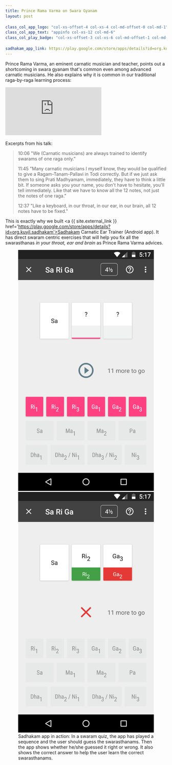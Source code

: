 ```yaml
---
title: Prince Rama Varma on Swara Gyanam
layout: post

class_col_app_logo: "col-xs-offset-4 col-xs-4 col-md-offset-0 col-md-1"
class_col_app_text: "appinfo col-xs-12 col-md-6"
class_col_play_badge: "col-xs-offset-3 col-xs-6 col-md-offset-1 col-md-3"

sadhakam_app_link: https://play.google.com/store/apps/details?id=org.kuyil.sadhakam
---
```


Prince Rama Varma, an eminent carnatic musician and teacher, points out a shortcoming in swara gyanam that's common even among advanced carnatic musicians. He also explains why it is common in our traditional raga-by-raga learning process:

<div class="embed-responsive embed-responsive-16by9 mb-3">
<iframe class='embed-responsive-item' src="https://www.youtube-nocookie.com/embed/AivQgaKwEfo?start=606" frameborder="0" allow="accelerometer; autoplay; encrypted-media; gyroscope; picture-in-picture" allowfullscreen></iframe>
</div>

Excerpts from his talk:

> 10:06 "We (Carnatic musicians) are always trained to identify swarams of one raga only."
>
> 11:45 "Many carnatic musicians I myself know, they would be qualified to give a Ragam-Tanam-Pallavi in Todi correctly. But if we just ask them to sing Prati Madhyamam, immediately, they have to think a little bit. If someone asks you your name, you don't have to hesitate, you'll tell immediately. Like that we have to know all the 12 notes, not just the notes of one raga."
>
> 12:37 "Like a keyboard, in our throat, in our ear, in our brain, all 12 notes have to be fixed."

This is exactly why we built <a {{ site.external_link }} href='https://play.google.com/store/apps/details?id=org.kuyil.sadhakam'>Sadhakam Carnatic Ear Trainer</a> (Android app). It has direct swaram centric exercises that will help you fix all the swarasthanas <em>in your throat, ear and brain</em> as Prince Rama Varma advices.

<figure>
<div class='row'>
<div class='col-md py-3'>
	<a href='https://play.google.com/store/apps/details?id=org.kuyil.sadhakam'>
	<img class='img-fluid' src="/images/screenshot-sadhakam-srg-question.png" alt="a challenge in sadhakam app sa-ri-ga exercise" />
	</a>
</div>
<div class='col-md py-3'>
	<a href='https://play.google.com/store/apps/details?id=org.kuyil.sadhakam'>
	<img class='img-fluid' src="/images/screenshot-sadhakam-srg-answer.png" alt="answer to the challenge in sadhakam app" />
	</a>
</div>
</div>

<figcaption>Sadhakam app in action: In a swaram quiz, the app has played a sequence and the user should guess the swarasthanams. Then the app shows whether he/she guessed it right or wrong. It also shows the correct answer to help the user learn the correct swarasthanams.</figcaption>
</figure>
